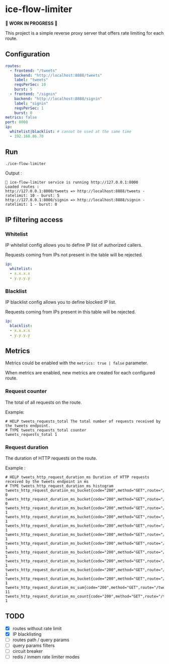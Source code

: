 # ice-flow-limiter

**🔧 WORK IN PROGRESS 🔧**

This project is a simple reverse proxy server that offers rate limiting for each route.

## Configuration

```yml
routes:
  - frontend: "/tweets"
    backend: "http://localhost:8888/tweets"
    label: "tweets"
    reqsPerSec: 10
    burst: 5
  - frontend: "/signin"
    backend: "http://localhost:8888/signin"
    label: "signin"
    reqsPerSec: 1
    burst: 0
metrics: false
port: 8000
ip:
  whitelist|blacklist: # cannot be used at the same time
  - 192.168.86.70
```

## Run

```shell
./ice-flow-limiter
```

Output :
```shell
🐧 ice-flow-limiter service is running http://127.0.0.1:8000
Loaded routes :
http://127.0.0.1:8000/tweets => http://localhost:8888/tweets - ratelimit: 10 - burst: 5
http://127.0.0.1:8000/signin => http://localhost:8888/signin - ratelimit: 1 - burst: 0
```
## IP filtering access

### Whitelist

IP whitelist config allows you to define IP list of authorized callers.

Requests coming from IPs not present in the table will be rejected.

```yaml
ip:
  whitelist:
  - x.x.x.x
  - y.y.y.y
```

### Blacklist

IP blacklist config allows you to define blocked IP list.

Requests coming from IPs present in this table will be rejected.

```yaml
ip:
  blacklist:
  - x.x.x.x
  - y.y.y.y
```

## Metrics

Metrics could be enabled with the `metrics: true | false` parameter.

When metrics are enabled, new metrics are created for each configured route.

### Request counter

The total of all requests on the route.

Example:
```
# HELP tweets_requests_total The total number of requests received by the tweets endpoint.
# TYPE tweets_requests_total counter
tweets_requests_total 1
```

### Request duration

The duration of HTTP requests on the route.

Example :
```
# HELP tweets_http_request_duration_ms Duration of HTTP requests received by the tweets endpoint in ms
# TYPE tweets_http_request_duration_ms histogram
tweets_http_request_duration_ms_bucket{code="200",method="GET",route="/tweets",le="0.1"} 0
tweets_http_request_duration_ms_bucket{code="200",method="GET",route="/tweets",le="5"} 0
tweets_http_request_duration_ms_bucket{code="200",method="GET",route="/tweets",le="15"} 1
tweets_http_request_duration_ms_bucket{code="200",method="GET",route="/tweets",le="50"} 1
tweets_http_request_duration_ms_bucket{code="200",method="GET",route="/tweets",le="100"} 1
tweets_http_request_duration_ms_bucket{code="200",method="GET",route="/tweets",le="200"} 1
tweets_http_request_duration_ms_bucket{code="200",method="GET",route="/tweets",le="300"} 1
tweets_http_request_duration_ms_bucket{code="200",method="GET",route="/tweets",le="400"} 1
tweets_http_request_duration_ms_bucket{code="200",method="GET",route="/tweets",le="500"} 1
tweets_http_request_duration_ms_bucket{code="200",method="GET",route="/tweets",le="1000"} 1
tweets_http_request_duration_ms_bucket{code="200",method="GET",route="/tweets",le="+Inf"} 1
tweets_http_request_duration_ms_sum{code="200",method="GET",route="/tweets"} 11
tweets_http_request_duration_ms_count{code="200",method="GET",route="/tweets"} 1
```

## TODO
- [x] routes without rate limit
- [x] IP blacklisting
- [ ] routes path / query params
- [ ] query params filters
- [ ] circuit breaker
- [ ] redis / inmem rate limiter modes
